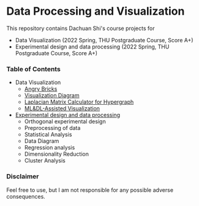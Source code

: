 # Data Processing and Visualization

This repository contains Dachuan Shi's course projects for
- Data Visualization (2022 Spring, THU Postgraduate Course, Score A+)
- Experimental design and data processing (2022 Spring, THU Postgraduate Course, Score A+)


### Table of Contents
- Data Visualization
  - [Angry Bricks](./Angry%20Bricks)
  - [Visualization Diagram](./Visualization%20Diagram)
  - [Laplacian Matrix Calculator for Hypergraph](./Laplacian%20Matrix%20Calculator%20for%20Hypergraph)
  - [ML&DL-Assisted Visualization](./ML%26DL-Assisted%20Visualization)
- [Experimental design and data processing](./Experiment%20Design%20And%20Data%20Processing)
  - Orthogonal experimental design
  - Preprocessing of data
  - Statistical Analysis
  - Data Diagram
  - Regression analysis
  - Dimensionality Reduction
  - Cluster Analysis

### Disclaimer
Feel free to use, but I am not responsible for any possible adverse consequences. 
